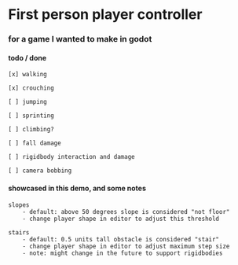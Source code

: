 # First person player controller
### for a game I wanted to make in godot

#### todo / done

    [x] walking

    [x] crouching

    [ ] jumping

    [ ] sprinting

    [ ] climbing?

    [ ] fall damage

    [ ] rigidbody interaction and damage

    [ ] camera bobbing

#### showcased in this demo, and some notes

    slopes
        - default: above 50 degrees slope is considered "not floor"
        - change player shape in editor to adjust this threshold

    stairs
        - default: 0.5 units tall obstacle is considered "stair"
        - change player shape in editor to adjust maximum step size
        - note: might change in the future to support rigidbodies
